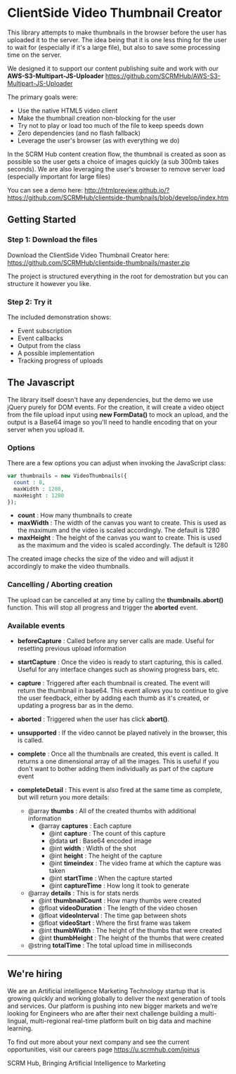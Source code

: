 # ClientSide Video Thumbnail Creator
This library attempts to make thumbnails in the browser before the user has uploaded it to the server. The idea being that it is one less thing for the user to wait for (especially if it's a large file), but also to save some processing time on the server.

We designed it to support our content publishing suite and work with our **AWS-S3-Multipart-JS-Uploader**
https://github.com/SCRMHub/AWS-S3-Multipart-JS-Uploader

The primary goals were:
- Use the native HTML5 video client
- Make the thumbnail creation non-blocking for the user
- Try not to play or load too much of the file to keep speeds down
- Zero dependencies (and no flash fallback)
- Leverage the user's browser (as with everything we do)

In the SCRM Hub content creation flow, the thumbnail is created as soon as possible so the user gets a choice of images quickly (a sub 300mb takes seconds). We are also leveraging the user's browser to remove server load (especially important for large files)

You can see a demo here:
http://htmlpreview.github.io/?https://github.com/SCRMHub/clientside-thumbnails/blob/develop/index.htm

## Getting Started ###

### Step 1: Download the files ###
Download the ClientSide Video Thumbnail Creator here:
https://github.com/SCRMHub/clientside-thumbnails/master.zip

The project is structured everything in the root for demostration but you can structure it however you like.

### Step 2: Try it ###
The included demonstration shows:
- Event subscription
- Event callbacks
- Output from the class
- A possible implementation
- Tracking progress of uploads

## The Javascript ##
The library itself doesn't have any dependencies, but the demo we use jQuery purely for DOM events. For the creation, it will create a video object from the file upload input using  **new FormData()** to mock an upload, and the output is a Base64 image so you'll need to handle encoding that on your server when you upload it.

### Options ##
There are a few options you can adjust when invoking the JavaScript class:
```php
var thumbnails = new VideoThumbnails({
  count : 8,
  maxWidth : 1280,
  maxHeight : 1280
});
```

- **count**         : How many thumbnails to create
- **maxWidth**      : The width of the canvas you want to create. This is used as the maximum and the video is scaled accordingly. The default is 1280
- **maxHeight**     : The height of the canvas you want to create. This is used as the maximum and the video is scaled accordingly. The default is 1280

The created image checks the size of the video and will adjust it accordingly to make the video thumbnails.

### Cancelling / Aborting creation ###
The upload can be cancelled at any time by calling the **thumbnails.abort()** function. This will stop all progress and trigger the **aborted** event.

### Available events ###
- **beforeCapture** : Called before any server calls are made.
Useful for resetting previous upload information

- **startCapture** : Once the video is ready to start capturing, this is called. Useful for any interface changes such as showing progress bars, etc.

- **capture** : Triggered after each thumbnail is created. The event will return the thumbnail in base64. This event allows you to continue to give the user feedback, either by adding each thumb as it's created, or updating a progress bar as in the demo.

- **aborted** : Triggered when the user has click **abort()**. 

- **unsupported** : If the video cannot be played natively in the browser, this is called.

- **complete** : Once all the thumbnails are created, this event is called. It returns a one dimensional array of all the images. This is useful if you don't want to bother adding them individually as part of the capture event

- **completeDetail** : This event is also fired at the same time as complete, but will return you more details:
  - @array **thumbs** : All of the created thumbs with additional information
    - @array **captures** : Each capture
      -  @int **capture** : The count of this capture
      -  @data **url** : Base64 encoded image
      -  @int **width** : Width of the shot
      -  @int **height** : The height of the capture
      -  @int **timeindex** : The video frame at which the capture was taken
      -  @int **startTime** : When the capture started
      -  @int **captureTime** : How long it took to generate
  - @array **details** : This is for stats nerds
    - @int **thumbnailCount** : How many thumbs were created
    - @float **videoDuration** : The length of the video chosen
    - @float **videoInterval** : The time gap between shots
    - @float **videoStart** : Where the first frame was takem
    - @int **thumbWidth** : The height of the thumbs that were created
    - @int **thumbHeight** : The height of the thumbs that were created
  - @string **totalTime** : The total upload time in milliseconds




---
## We're hiring ##
We are an Artificial intelligence Marketing Technology startup that is growing quickly and working globally to deliver the next generation of tools and services. Our platform is pushing into new bigger markets and we’re looking for Engineers who are after their next challenge building a multi-lingual, multi-regional real-time platform built on big data and machine learning.

To find out more about your next company and see the current opportunities, visit our careers page
https://u.scrmhub.com/joinus

SCRM Hub, Bringing Artificial Intelligence to Marketing

